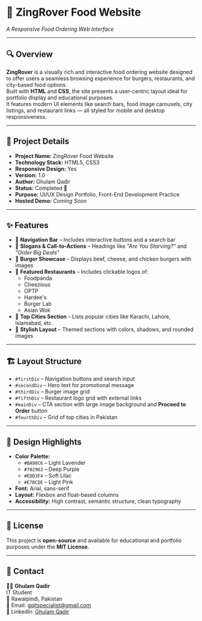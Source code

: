 # 🍔 ZingRover Food Website  
*A Responsive Food Ordering Web Interface*  

---

## 🔍 Overview  
**ZingRover** is a visually rich and interactive food ordering website designed to offer users a seamless browsing experience for burgers, restaurants, and city-based food options.  
Built with **HTML** and **CSS**, the site presents a user-centric layout ideal for portfolio display and educational purposes.  
It features modern UI elements like search bars, food image carousels, city listings, and restaurant links — all styled for mobile and desktop responsiveness.  

---

## 📄 Project Details  
- **Project Name:** ZingRover Food Website  
- **Technology Stack:** HTML5, CSS3  
- **Responsive Design:** Yes  
- **Version:** 1.0  
- **Author:** Ghulam Qadir  
- **Status:** Completed 🎯  
- **Purpose:** UI/UX Design Portfolio, Front-End Development Practice  
- **Hosted Demo:** *Coming Soon*  

---

## ✨ Features  
- 🔘 **Navigation Bar** – Includes interactive buttons and a search bar  
- 📝 **Slogans & Call-to-Actions** – Headings like *"Are You Starving?"* and *"Order Big Deals"*  
- 🍔 **Burger Showcase** – Displays beef, cheese, and chicken burgers with images  
- 🏪 **Featured Restaurants** – Includes clickable logos of:  
  - Foodpanda  
  - Cheezious  
  - OPTP  
  - Hardee's  
  - Burger Lab  
  - Asian Wok  
- 🌆 **Top Cities Section** – Lists popular cities like Karachi, Lahore, Islamabad, etc.  
- 🎨 **Stylish Layout** – Themed sections with colors, shadows, and rounded images  

---

## 🏗️ Layout Structure  
- `#firstDiv` – Navigation buttons and search input  
- `#secondDiv` – Hero text for promotional message  
- `#thirdDiv` – Burger image grid  
- `#fifthDiv` – Restaurant logo grid with external links  
- `#mainDiv` – CTA section with large image background and **Proceed to Order** button  
- `#fourthDiv` – Grid of top cities in Pakistan  

---

## 🎯 Design Highlights  
- **Color Palette:**  
  - `#BA90C6` – Light Lavender  
  - `#702963` – Deep Purple  
  - `#EDD3F4` – Soft Lilac  
  - `#E7BCDE` – Light Pink  
- **Font:** Arial, sans-serif  
- **Layout:** Flexbox and float-based columns  
- **Accessibility:** High contrast, semantic structure, clean typography  

---

## 📜 License  
This project is **open-source** and available for educational and portfolio purposes under the **MIT License**.  

---

## 📧 Contact  
👨‍💻 **Ghulam Qadir**  
IT Student  
📍 Rawalpindi, Pakistan  
📧 Email: [gqitspecialist@gmail.com](mailto:gqitspecialist@gmail.com)  
🔗 LinkedIn: [Ghulam Qadir](https://www.linkedin.com/in/ghulam-qadir-07a982365)  
